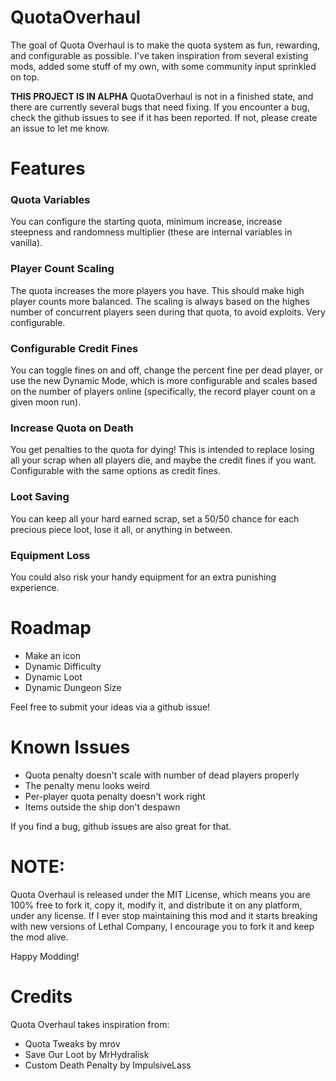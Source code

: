 # QuotaOverhaul

The goal of Quota Overhaul is to make the quota system as fun, rewarding, and configurable as possible.  I've taken inspiration from several existing mods, added some stuff of my own, with some community input sprinkled on top.

**THIS PROJECT IS IN ALPHA**
QuotaOverhaul is not in a finished state, and there are currently several bugs that need fixing.  If you encounter a bug, check the github issues to see if it has been reported.  If not, please create an issue to let me know.

# Features

### Quota Variables
You can configure the starting quota, minimum increase, increase steepness and randomness multiplier (these are internal variables in vanilla).

### Player Count Scaling
The quota increases the more players you have.  This should make high player counts more balanced.  The scaling is always based on the highes number of concurrent players seen during that quota, to avoid exploits.  Very configurable.

### Configurable Credit Fines
You can toggle fines on and off, change the percent fine per dead player, or use the new Dynamic Mode, which is more configurable and scales based on the number of players online (specifically, the record player count on a given moon run).

### Increase Quota on Death
You get penalties to the quota for dying!  This is intended to replace losing all your scrap when all players die, and maybe the credit fines if you want.  Configurable with the same options as credit fines.

### Loot Saving
You can keep all your hard earned scrap, set a 50/50 chance for each precious piece loot, lose it all, or anything in between.

### Equipment Loss
You could also risk your handy equipment for an extra punishing experience.

# Roadmap

- Make an icon
- Dynamic Difficulty
- Dynamic Loot
- Dynamic Dungeon Size

Feel free to submit your ideas via a github issue!

# Known Issues

- Quota penalty doesn't scale with number of dead players properly
- The penalty menu looks weird
- Per-player quota penalty doesn't work right
- Items outside the ship don't despawn

If you find a bug, github issues are also great for that.

# NOTE:

Quota Overhaul is released under the MIT License, which means you are 100% free to fork it, copy it, modify it, and distribute it on any platform, under any license. If I ever stop maintaining this mod and it starts breaking with new versions of Lethal Company, I encourage you to fork it and keep the mod alive.

Happy Modding!

# Credits

Quota Overhaul takes inspiration from:
- Quota Tweaks by mrov
- Save Our Loot by MrHydralisk
- Custom Death Penalty by ImpulsiveLass